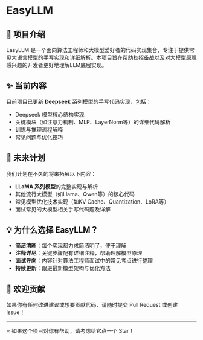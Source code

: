 # EasyLLM


## 📝 项目介绍

EasyLLM 是一个面向算法工程师和大模型爱好者的代码实现集合，专注于提供常见大语言模型的手写实现和详细解析。本项目旨在帮助秋招备战以及对大模型原理感兴趣的开发者更好地理解LLM底层实现。

## ✨ 当前内容

目前项目已更新 **Deepseek** 系列模型的手写代码实现，包括：

- Deepseek 模型核心结构实现
- 关键模块（如注意力机制、MLP、LayerNorm等）的详细代码解析
- 训练与推理流程解释
- 常见问题与优化技巧

## 🚀 未来计划

我们计划在不久的将来拓展以下内容：

- **LLaMA 系列模型**的完整实现与解析
- 其他流行大模型（如Llama、Qwen等）的核心代码
- 常见模型优化技术实现（如KV Cache、Quantization、LoRA等）
- 面试常见的大模型相关手写代码题及详解

## 💡 为什么选择 EasyLLM？

- **简洁清晰**：每个实现都力求简洁明了，便于理解
- **注释详尽**：关键步骤配有详细注释，帮助理解模型原理
- **面试导向**：内容针对算法工程师面试中的常见考点进行整理
- **持续更新**：跟进最新模型架构与优化方法

## 🤝 欢迎贡献

如果你有任何改进建议或想要贡献代码，请随时提交 Pull Request 或创建 Issue！

---

⭐ 如果这个项目对你有帮助，请考虑给它点一个 Star！
